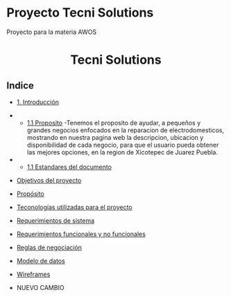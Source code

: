 # Proyecto Tecni Solutions
Proyecto para la materia AWOS
<h1 align="center">Tecni Solutions</h1>

## Indice
- [1. Introducción](#1.Introducción)
- - [1.1 Proposito](#1.1Proposito)
    -Tenemos el proposito de ayudar, a pequeños y grandes negocios enfocados en la reparacion de electrodomesticos, mostrando en nuestra pagina web la descripcion, ubicacion y disponibilidad de cada negocio, para que el usuario pueda obtener las mejores opciones, en la region de Xicotepec de Juarez Puebla.
- - [1.1 Estandares del documento](#1.1Proposito)
- [Objetivos del proyecto](#Objetivo)
- [Propósito](#Propósito)
- [Teconologías utilizadas para el proyecto](#Tecnologias_utilizadas)
- [Requerimientos de sistema](#Requerimientos_sistema)
- [Requerimientos funcionales y no funcionales](#Requerimientos)
- [Reglas de negociación](#Reglas)
- [Modelo de datos](#Modelo_de_datos)
- [Wireframes](#Wireframes)
  

- NUEVO CAMBIO

